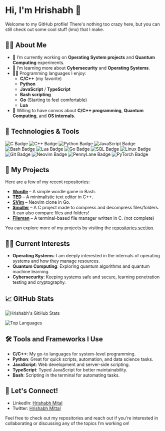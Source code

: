 # Hi, I'm Hrishabh 👋

Welcome to my GitHub profile! There's nothing too crazy here, but you can still check out some cool stuff (imo) that I make.

## 🧑‍💻 About Me

- 🔭 I’m currently working on **Operating System projects** and **Quantum Computing** experiments.
- 🌱 I’m learning more about **Cybersecurity** and **Operating Systems**.
- 👨‍💻 Programming languages I enjoy:
    - **C/C++** (my favorite)
    - **Python**
    - **JavaScript** / **TypeScript**
    - **Bash scripting**
    - **Go** (Starting to feel comfortable)
    - **Lua**
- 💬 Willing to have convos about **C/C++ programming**, **Quantum Computing**, and **OS internals**.

## 🔧 Technologies & Tools

![C Badge](https://img.shields.io/badge/-C-555555?style=flat-square&logo=c&logoColor=white)
![C++ Badge](https://img.shields.io/badge/-C++-00599C?style=flat-square&logo=c%2B%2B&logoColor=white)
![Python Badge](https://img.shields.io/badge/-Python-3776AB?style=flat-square&logo=python&logoColor=white)
![JavaScript Badge](https://img.shields.io/badge/-JavaScript-F7DF1E?style=flat-square&logo=javascript&logoColor=black)
![Bash Badge](https://img.shields.io/badge/-Bash-4EAA25?style=flat-square&logo=gnubash&logoColor=white)
![Lua Badge](https://img.shields.io/badge/-Lua-2C2D72?style=flat-square&logo=lua&logoColor=white)
![Go Badge](https://img.shields.io/badge/-Go-00ADD8?style=flat-square&logo=go&logoColor=white)
![SQL Badge](https://img.shields.io/badge/-SQL-4479A1?style=flat-square&logo=mysql&logoColor=white)
![Linux Badge](https://img.shields.io/badge/-Linux-FCC624?style=flat-square&logo=linux&logoColor=black)
![Git Badge](https://img.shields.io/badge/-Git-F05032?style=flat-square&logo=git&logoColor=white)
![Neovim Badge](https://img.shields.io/badge/-Neovim-57A143?style=flat-square&logo=neovim&logoColor=white)
![PennyLane Badge](https://img.shields.io/badge/-PennyLane-9C27B0?style=flat-square&logo=quantum-computing&logoColor=white)
![PyTorch Badge](https://img.shields.io/badge/-PyTorch-EE4C2C?style=flat-square&logo=pytorch&logoColor=white)

## 🚀 My Projects

Here are a few of my recent repositories:

- **[Wordle](https://github.com/HrishabhMittal/wordle)** – A simple wordle game in Bash.
- **[TED](https://github.com/HrishabhMittal/ted)** – A minimalistic text editor in C++.
- **[SVim](https://github.com/HrishabhMittal/SVim)** – Neovim clone in Go.
- **[Smoller](https://github.com/HrishabhMittal/smoller)** – A C project made to compress and decompress files/folders. It can also compare files and folders!
- **[Fileman](https://github.com/HrishabhMittal/fileman)** – A terminal-based file manager written in C. (not complete)

You can explore more of my projects by visiting the [repositories section](https://github.com/HrishabhMittal?tab=repositories).

## 🧑‍💻 Current Interests

- **Operating Systems**: I am deeply interested in the internals of operating systems and how they manage resources.
- **Quantum Computing**: Exploring quantum algorithms and quantum machine learning.
- **Cybersecurity**: Keeping systems safe and secure, learning penetration testing and cryptography.

## 📈 GitHub Stats

![Hrishabh's GitHub Stats](https://github-readme-stats.vercel.app/api?username=HrishabhMittal&show_icons=true&hide_title=true&count_private=true&hide=prs&theme=nord)

![Top Languages](https://github-readme-stats.vercel.app/api/top-langs/?username=HrishabhMittal&langs_count=5&theme=nord)

## 🛠️ Tools and Frameworks I Use

- **C/C++**: My go-to languages for system-level programming.
- **Python**: Great for quick scripts, automation, and data science tasks.
- **JavaScript**: Web development and server-side scripting.
- **TypeScript**: Typed JavaScript for better maintainability.
- **Bash**: Scripting in the terminal for automating tasks.

## 🤝 Let's Connect!

- LinkedIn: [Hrishabh Mital](https://www.linkedin.com/in/hrishabh-mittal)
- Twitter: [Hrishabh Mittal](https://twitter.com/_burntpotato)

Feel free to check out my repositories and reach out if you're interested in collaborating or discussing any of the topics I’m working on!

